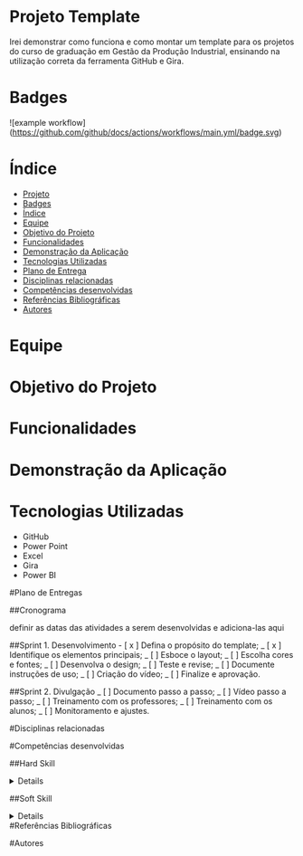 # Projeto Template

Irei demonstrar como funciona e como montar um template para os projetos do curso de graduação em Gestão da Produção Industrial, ensinando na utilização correta da ferramenta GitHub e Gira. 

# Badges

![example workflow] (https://github.com/github/docs/actions/workflows/main.yml/badge.svg)

# Índice

* [Projeto](#projeto-template)
* [Badges](#badges)
* [Índice](#índice)
* [Equipe](#equipe)
* [Objetivo do Projeto](#objetivo-do-projeto)
* [Funcionalidades](#funcionalidades)
* [Demonstração da Aplicação](#demonstração-da-aplicação)
* [Tecnologias Utilizadas](#tecnologias-utilizadas)
* [Plano de Entrega](#plano-de-entrega)
* [Disciplinas relacionadas](#disciplinas-relacionadas)
* [Competências desenvolvidas](#competências-desenvolvidas)
* [Referências Bibliográficas](#referências-bibliográficas)
* [Autores](#autores)

# Equipe

# Objetivo do Projeto

# Funcionalidades

# Demonstração da Aplicação

# Tecnologias Utilizadas

  - GitHub
  - Power Point
  - Excel
  - Gira
  - Power BI

#Plano de Entregas

##Cronograma

definir as datas das atividades a serem desenvolvidas e adiciona-las aqui

##Sprint 1. Desenvolvimento
       - [ x ] Defina o propósito do template;
       _ [ x ] Identifique os elementos principais;
       _ [  ] Esboce o layout;
       _ [  ] Escolha cores e fontes;
       _ [  ] Desenvolva o design;
       _ [  ] Teste e revise;
       _ [  ] Documente instruções de uso;
       _ [  ] Criação do vídeo;
       _ [  ] Finalize e aprovação.

##Sprint 2. Divulgação
       _ [  ] Documento passo a passo;
       _ [  ] Vídeo passo a passo;
       _ [  ] Treinamento com os professores;
       _ [  ] Treinamento com os alunos;
       _ [  ] Monitoramento e ajustes.


#Disciplinas relacionadas


#Competências desenvolvidas

##Hard Skill
<details>
<ul>◻️<summary>Hard Skills desenvolvidas</summary></ul>

- Item 1
- Item 2
- Item 3

</details>

##Soft Skill
<details>
<ul>◻️<summary>Soft Skills desenvolvidas</summary></ul>

- Item 1
- Item 2
- Item 3

</details>
#Referências Bibliográficas


#Autores
